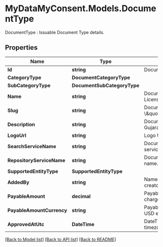 # MyDataMyConsent.Models.DocumentType
DocumentType : Issuable Document Type details.

## Properties

Name | Type | Description | Notes
------------ | ------------- | ------------- | -------------
**Id** | **string** | Document Type Identifier. | 
**CategoryType** | **DocumentCategoryType** |  | 
**SubCategoryType** | **DocumentSubCategoryType** |  | 
**Name** | **string** | Document Type Name. eg: Driving License. | 
**Slug** | **string** | Document Type Unique Slug. eg: \\\&quot;in.gov.gj.transport.dl\\\&quot;. | 
**Description** | **string** | Document Type description. eg: Gujarat State Driving License. | [optional] 
**LogoUrl** | **string** | Logo URL of document type. | 
**SearchServiceName** | **string** | Document search repository service name. | [optional] 
**RepositoryServiceName** | **string** | Document repository service name. | [optional] 
**SupportedEntityType** | **SupportedEntityType** |  | 
**AddedBy** | **string** | Name of the document type creator. | 
**PayableAmount** | **decimal** | Payable amount if document is chargeable. eg: 10.25. | 
**PayableAmountCurrency** | **string** | Payable amount currency. eg: INR, USD etc.,. | 
**ApprovedAtUtc** | **DateTime** | DateTime of approval in UTC timezone. | [optional] 

[[Back to Model list]](../README.md#documentation-for-models) [[Back to API list]](../README.md#documentation-for-api-endpoints) [[Back to README]](../README.md)

